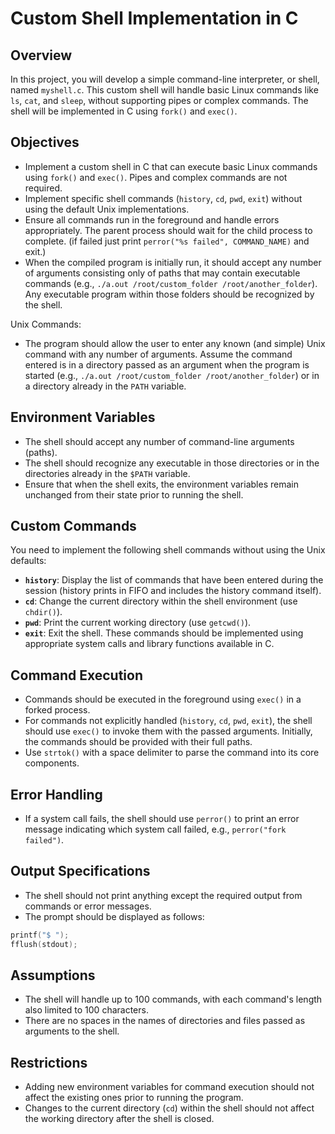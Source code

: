 Custom Shell Implementation in C
================================

Overview
--------
In this project, you will develop a simple command-line interpreter, or shell, named `myshell.c`. This custom shell will handle basic Linux commands like `ls`, `cat`, and `sleep`, without supporting pipes or complex commands. The shell will be implemented in C using `fork()` and `exec()`.

Objectives
----------
* Implement a custom shell in C that can execute basic Linux commands using `fork()` and `exec()`. Pipes and complex commands are not required.
* Implement specific shell commands (`history`, `cd`, `pwd`, `exit`) without using the default Unix implementations.
* Ensure all commands run in the foreground and handle errors appropriately. The parent process should wait for the child process to complete. (if failed just print `perror("%s failed", COMMAND_NAME)` and exit.)
* When the compiled program is initially run, it should accept any number of arguments consisting only of paths that may contain executable commands (e.g., `./a.out /root/custom_folder /root/another_folder`). Any executable program within those folders should be recognized by the shell.

Unix Commands:
* The program should allow the user to enter any known (and simple) Unix command with any number of arguments. Assume the command entered is in a directory passed as an argument when the program is started (e.g., `./a.out /root/custom_folder /root/another_folder`) or in a directory already in the `PATH` variable.

Environment Variables
---------------------
* The shell should accept any number of command-line arguments (paths).
* The shell should recognize any executable in those directories or in the directories already in the `$PATH` variable.
* Ensure that when the shell exits, the environment variables remain unchanged from their state prior to running the shell.

Custom Commands
---------------
You need to implement the following shell commands without using the Unix defaults:
* **`history`**: Display the list of commands that have been entered during the session (history prints in FIFO and includes the history command itself).
* **`cd`**: Change the current directory within the shell environment (use `chdir()`).
* **`pwd`**: Print the current working directory (use `getcwd()`).
* **`exit`**: Exit the shell.
These commands should be implemented using appropriate system calls and library functions available in C.

Command Execution
-----------------
* Commands should be executed in the foreground using `exec()` in a forked process.
* For commands not explicitly handled (`history`, `cd`, `pwd`, `exit`), the shell should use `exec()` to invoke them with the passed arguments. Initially, the commands should be provided with their full paths.
* Use `strtok()` with a space delimiter to parse the command into its core components.

Error Handling
--------------
* If a system call fails, the shell should use `perror()` to print an error message indicating which system call failed, e.g., `perror("fork failed")`.

Output Specifications
---------------------
* The shell should not print anything except the required output from commands or error messages.
* The prompt should be displayed as follows:
```c
printf("$ ");
fflush(stdout);
```

Assumptions
-----------
* The shell will handle up to 100 commands, with each command's length also limited to 100 characters.
* There are no spaces in the names of directories and files passed as arguments to the shell.

Restrictions
------------
* Adding new environment variables for command execution should not affect the existing ones prior to running the program.
* Changes to the current directory (`cd`) within the shell should not affect the working directory after the shell is closed.